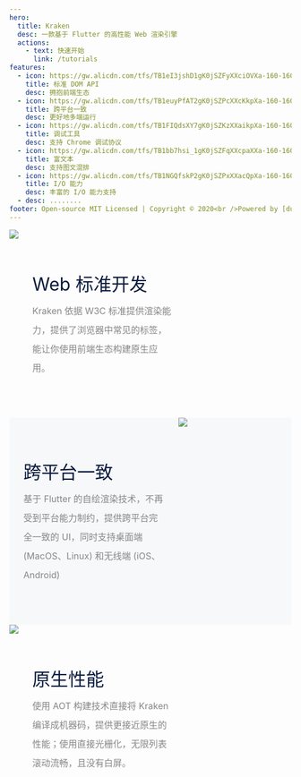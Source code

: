 ```yaml
---
hero:
  title: Kraken
  desc: 一款基于 Flutter 的高性能 Web 渲染引擎
  actions:
    - text: 快速开始
      link: /tutorials
features:
  - icon: https://gw.alicdn.com/tfs/TB1eI3jshD1gK0jSZFyXXciOVXa-160-160.png
    title: 标准 DOM API
    desc: 拥抱前端生态
  - icon: https://gw.alicdn.com/tfs/TB1euyPfAT2gK0jSZPcXXcKkpXa-160-160.png
    title: 跨平台一致
    desc: 更好地多端运行
  - icon: https://gw.alicdn.com/tfs/TB1FIQdsXY7gK0jSZKzXXaikpXa-160-160.png
    title: 调试工具
    desc: 支持 Chrome 调试协议
  - icon: https://gw.alicdn.com/tfs/TB1bb7hsi_1gK0jSZFqXXcpaXXa-160-160.png
    title: 富文本
    desc: 支持图文混排
  - icon: https://gw.alicdn.com/tfs/TB1NGQfskP2gK0jSZPxXXacQpXa-160-160.png
    title: I/O 能力
    desc: 丰富的 I/O 能力支持
  - desc: ........
footer: Open-source MIT Licensed | Copyright © 2020<br />Powered by [dumi](https://d.umijs.org)
---
```


<div style="display:flex;flex-direction:row;max-width:1180px;width:100%;margin:0 auto;position:relative">
  <img src="https://gw.alicdn.com/tfs/TB1vosisbY1gK0jSZTEXXXDQVXa-1180-920.png" style="display:block;max-width:50%">
  <div style="width:50%;padding:72px 25px">
    <div style="color:#0b1b3e;font-size:32px;margin:0 0 10px">Web 标准开发</div>
    <div style="line-height:34px;font-size:16px;color:#868686">Kraken 依据 W3C 标准提供渲染能力，提供了浏览器中常见的标签，能让你使用前端生态构建原生应用。</div>
  </div>
</div>

<div style="display:flex;flex-direction:row;max-width:1180px;width:100%;margin:0 auto;position:relative;background-color:#f7f8fa">
  <div style="width:50%;padding:72px 25px">
    <div style="color:#0b1b3e;font-size:32px;margin:0 0 10px">跨平台一致</div>
    <div style="line-height:34px;font-size:16px;color:#868686">基于 Flutter 的自绘渲染技术，不再受到平台能力制约，提供跨平台完全一致的 UI，同时支持桌面端 (MacOS、Linux) 和无线端 (iOS、Android)</div>
  </div>
  <img src="https://gw.alicdn.com/tfs/TB1oTMisoY1gK0jSZFCXXcwqXXa-1180-888.png" style="display:block;max-width:50%">
</div>

<div style="display:flex;flex-direction:row;max-width:1180px;width:100%;margin:0 auto;position:relative">
  <img src="https://gw.alicdn.com/tfs/TB1VwpWsq61gK0jSZFlXXXDKFXa-1180-888.png" style="display:block;max-width:50%">
  <div style="width:50%;padding:72px 25px">
    <div style="color:#0b1b3e;font-size:32px;margin:0 0 10px">原生性能</div>
    <div style="line-height:34px;font-size:16px;color:#868686">使用 AOT 构建技术直接将 Kraken 编译成机器码，提供更接近原生的性能；使用直接光栅化，无限列表滚动流畅，且没有白屏。</div>
  </div>
</div>
